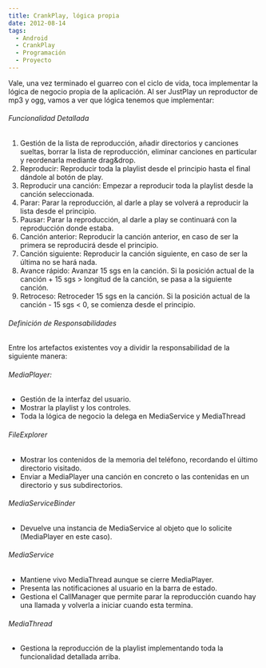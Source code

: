 ```yaml
---
title: CrankPlay, lógica propia
date: 2012-08-14
tags:
  - Android
  - CrankPlay
  - Programación
  - Proyecto
---
```

Vale, una vez terminado el guarreo con el ciclo de vida, toca implementar la lógica de negocio propia de la aplicación.
Al ser JustPlay un reproductor de mp3 y ogg, vamos a ver que lógica tenemos que implementar:

<h6>Funcionalidad Detallada</h6>


<ol>
	<li>Gestión de la lista de reproducción, añadir directorios y canciones sueltas, borrar la lista de reproducción, eliminar canciones en particular y reordenarla mediante drag&amp;drop.</li>
	<li>Reproducir: Reproducir toda la playlist desde el principio hasta el final dándole al botón de play.</li>
	<li>Reproducir una canción: Empezar a reproducir toda la playlist desde la canción seleccionada.</li>
	<li>Parar: Parar la reproducción, al darle a play se volverá a reproducir la lista desde el principio.</li>
	<li>Pausar: Parar la reproducción, al darle a play se continuará con la reproducción donde estaba.</li>
	<li>Canción anterior: Reproducir la canción anterior, en caso de ser la primera se reproducirá desde el principio.</li>
	<li>Canción siguiente: Reproducir la canción siguiente, en caso de ser la última no se hará nada.</li>
	<li>Avance rápido: Avanzar 15 sgs en la canción. Si la posición actual de la canción + 15 sgs &gt; longitud de la canción, se pasa a la siguiente canción.</li>
	<li>Retroceso: Retroceder 15 sgs en la canción. Si la posición actual de la canción - 15 sgs &lt; 0, se comienza desde el principio.</li>
</ol>


<h6>Definición de Responsabilidades</h6>

Entre los artefactos existentes voy a dividir la responsabilidad de la siguiente manera:

<h6>MediaPlayer:</h6>


<ul>
	<li>Gestión de la interfaz del usuario.</li>
	<li>Mostrar la playlist y los controles.</li>
	<li>Toda la lógica de negocio la delega en MediaService y MediaThread</li>
</ul>


<h6>FileExplorer</h6>


<ul>
	<li>Mostrar los contenidos de la memoria del teléfono, recordando el último directorio visitado.</li>
	<li>Enviar a MediaPlayer una canción en concreto o las contenidas en un directorio y sus subdirectorios.</li>
</ul>


<h6>MediaServiceBinder</h6>


<ul>
	<li>Devuelve una instancia de MediaService al objeto que lo solicite (MediaPlayer en este caso).</li>
</ul>


<h6>MediaService</h6>


<ul>
	<li>Mantiene vivo MediaThread aunque se cierre MediaPlayer.</li>
	<li>Presenta las notificaciones al usuario en la barra de estado.</li>
	<li>Gestiona el CallManager que permite parar la reproducción cuando hay una llamada y volverla a iniciar cuando esta termina.</li>
</ul>


<h6>MediaThread</h6>


<ul>
	<li>Gestiona la reproducción de la playlist implementando toda la funcionalidad detallada arriba.</li>
</ul>